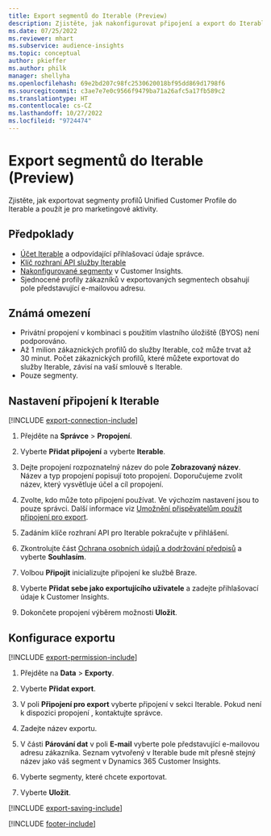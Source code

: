 ```yaml
---
title: Export segmentů do Iterable (Preview)
description: Zjistěte, jak nakonfigurovat připojení a export do Iterable.
ms.date: 07/25/2022
ms.reviewer: mhart
ms.subservice: audience-insights
ms.topic: conceptual
author: pkieffer
ms.author: philk
manager: shellyha
ms.openlocfilehash: 69e2bd207c98fc2530620018bf95dd869d1798f6
ms.sourcegitcommit: c3ae7e7e0c9566f9479ba71a26afc5a17fb589c2
ms.translationtype: HT
ms.contentlocale: cs-CZ
ms.lasthandoff: 10/27/2022
ms.locfileid: "9724474"
---
```

# <a name="export-segments-to-iterable-preview"></a>Export segmentů do Iterable (Preview)

Zjistěte, jak exportovat segmenty profilů Unified Customer Profile do Iterable a použít je pro marketingové aktivity.

## <a name="prerequisites"></a>Předpoklady

- [Účet Iterable](https://iterable.com/) a odpovídající přihlašovací údaje správce.
- [Klíč rozhraní API služby Iterable](https://support.iterable.com/hc/en-us/articles/360043464871)
- [Nakonfigurované segmenty](segments.md) v Customer Insights.
- Sjednocené profily zákazníků v exportovaných segmentech obsahují pole představující e-mailovou adresu.

## <a name="known-limitations"></a>Známá omezení

- Privátní propojení v kombinaci s použitím vlastního úložiště (BYOS) není podporováno.
- Až 1 milion zákaznických profilů do služby Iterable, což může trvat až 30 minut. Počet zákaznických profilů, které můžete exportovat do služby Iterable, závisí na vaší smlouvě s Iterable.
- Pouze segmenty.

## <a name="set-up-connection-to-iterable"></a>Nastavení připojení k Iterable

[!INCLUDE [export-connection-include](includes/export-connection-admn.md)]

1. Přejděte na **Správce** > **Propojení**.

1. Vyberte **Přidat připojení** a vyberte **Iterable**.

1. Dejte propojení rozpoznatelný název do pole **Zobrazovaný název**. Název a typ propojení popisují toto propojení. Doporučujeme zvolit název, který vysvětluje účel a cíl propojení.

1. Zvolte, kdo může toto připojení používat. Ve výchozím nastavení jsou to pouze správci. Další informace viz [Umožnění přispěvatelům použít připojení pro export](connections.md#allow-contributors-to-use-a-connection-for-exports).

1. Zadáním klíče rozhraní API pro Iterable pokračujte v přihlášení.

1. Zkontrolujte část [Ochrana osobních údajů a dodržování předpisů](connections.md#data-privacy-and-compliance) a vyberte **Souhlasím**.

1. Volbou **Připojit** inicializujte připojení ke službě Braze.

1. Vyberte **Přidat sebe jako exportujícího uživatele** a zadejte přihlašovací údaje k Customer Insights.

1. Dokončete propojení výběrem možnosti **Uložit**.

## <a name="configure-an-export"></a>Konfigurace exportu

[!INCLUDE [export-permission-include](includes/export-permission.md)]

1. Přejděte na **Data** > **Exporty**.

1. Vyberte **Přidat export**.

1. V poli **Připojení pro export** vyberte připojení v sekci Iterable. Pokud není k dispozici propojení , kontaktujte správce.

1. Zadejte název exportu.

1. V části **Párování dat** v poli **E-mail** vyberte pole představující e-mailovou adresu zákazníka. Seznam vytvořený v Iterable bude mít přesně stejný název jako váš segment v Dynamics 365 Customer Insights.

1. Vyberte segmenty, které chcete exportovat.

1. Vyberte **Uložit**.

[!INCLUDE [export-saving-include](includes/export-saving.md)]

[!INCLUDE [footer-include](includes/footer-banner.md)]
